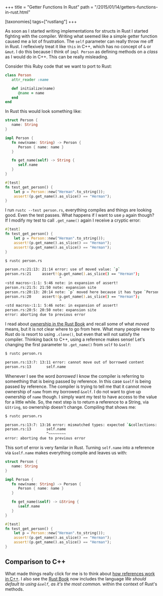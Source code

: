 +++
title = "Getter Functions In Rust"
path = "/2015/01/14/getters-functions-in-rust.html"

[taxonomies]
tags=["rustlang"]
+++

As soon as I started writing implementations for structs in Rust I started fighting with the compiler. Writing what seemed like a simple getter function caused me a lot of frustration. The `self` parameter can really throw me off in Rust. I reflexively treat it like `this` in C++, which has no concept of `&` or `&mut`. I do this because I think of `impl Person` as defining methods on a _class_ as I would do in C++. This can be really misleading.

Consider this Ruby code that we want to port to Rust: 

```ruby
class Person
   attr_reader :name

   def initialize(name)
      @name = name
   end
end
```

In Rust this would look something like:

```rust
struct Person {
   name: String
}

impl Person {
   fn new(name: String) -> Person {
      Person { name: name }
   }

   fn get_name(self) -> String {
      self.name
   }
}

#[test]
fn test_get_person() {
    let p = Person::new("Herman".to_string());
    assert!(p.get_name().as_slice() == "Herman");
}
```

I run `rustc --test person.rs`, everything compiles and things are looking good. Even the test passes. What happens if I want to use `p` again though? If I modify my test to call `.get_name()` again I receive a cryptic error:

```rust
#[test]
fn test_get_person() {
    let p = Person::new("Herman".to_string());
    assert!(p.get_name().as_slice() == "Herman");
    assert!(p.get_name().as_slice() == "Herman");
}
```

```bash
$ rustc person.rs

person.rs:21:13: 21:14 error: use of moved value: `p`
person.rs:21     assert!(p.get_name().as_slice() == "Herman");
                         ^
<std macros>:1:1: 5:46 note: in expansion of assert!
person.rs:21:5: 21:50 note: expansion site
person.rs:20:13: 20:14 note: `p` moved here because it has type `Person`, which is non-copyable
person.rs:20     assert!(p.get_name().as_slice() == "Herman");
                         ^
<std macros>:1:1: 5:46 note: in expansion of assert!
person.rs:20:5: 20:50 note: expansion site
error: aborting due to previous error
```

I read about [ownership in the Rust Book](http://doc.rust-lang.org/book/ownership.html) and recall some of what _moved_ means, but it is not clear where to go from here. What many people new to Rust do is resort to using `.clone()`, but even that will not satisfy the compiler. Thinking back to C++, using a reference makes sense! Let's changing the first parameter to `.get_name()` from `self` to `&self`:

```bash
$ rustc person.rs

person.rs:13:7: 13:11 error: cannot move out of borrowed content
person.rs:13       self.name
```

Whenever I see the word _borrowed_ I know the compiler is referring to someething that is being passed by reference. In this case `&self` is being passed by reference. The compiler is trying to tell me that it cannot move ownership of `name` from my borrowed `&self`. I do not want to give up ownership of `name` though. I simply want my test to have access to the value for a little while. So, the next step is to return a reference to a String, via `&String`, so ownership doesn't change. Compiling that shows me:

```bash
$ rustc person.rs

person.rs:13:7: 13:16 error: mismatched types: expected `&collections::string::String`, found `collections::string::String` (expected &-ptr, found struct collections::string::String)
person.rs:13       self.name
                   ^~~~~~~~~
error: aborting due to previous error
```

This sort of error is very familar in Rust. Turning `self.name` into a reference via `&self.name` makes everything compile and leaves us with:

```rust
struct Person {
   name: String
}

impl Person {
   fn new(name: String) -> Person {
      Person { name: name }
   }

   fn get_name(&self) -> &String {
      &self.name
   }
}

#[test]
fn test_get_person() {
    let p = Person::new("Herman".to_string());
    assert!(p.get_name().as_slice() == "Herman");
    assert!(p.get_name().as_slice() == "Herman");
}
```

## Comparison to C++

What made things really click for me is to think about [how references work in C++](https://en.wikipedia.org/wiki/Reference_%28C%2B%2B%29#Uses_of_references). I also see the [Rust Book](http://doc.rust-lang.org/book/method-syntax.html) now includes the language _We should default to using `&self`, as it's the most common._ within the context of Rust's methods.
